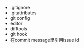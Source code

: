 - .gitignore
- .gitattributes
- git config
- editor
- difftools
- git hook
- 在commit message里引用issue id
